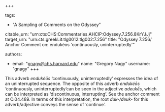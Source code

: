 +++

tags:
- "A Sampling of Comments on the Odyssey"

citable_urn: "urn:cts:CHS:Commentaries.AHCIP:Odyssey.7.256.8KrYJJj"
target_urn: "urn:cts:greekLit:tlg0012.tlg002:7.256"
title: "Odyssey 7.256/ Anchor Comment on: endukéōs &#39;continuously, uninterruptedly&#39;"

authors:
- email: "gnagy@chs.harvard.edu"
  name: "Gregory Nagy"
  username: "gnagy"
+++

<p>This adverb <em>endukéōs </em>‘continuously, uninterruptedly’ expresses the idea of an uninterrupted sequence. The opposite of this adverb <em>endukéōs</em> ‘continuously, uninterruptedly’can be seen in the adjective <em>adeukḗs</em>, which can be interpreted as ‘discontinuous, interrupting’. See the anchor comment at O.04.489. In terms of this interpretation, the root <em>duk-/deuk-</em> for this adverb/adjective conveys the sense of ‘continue’. </p>
